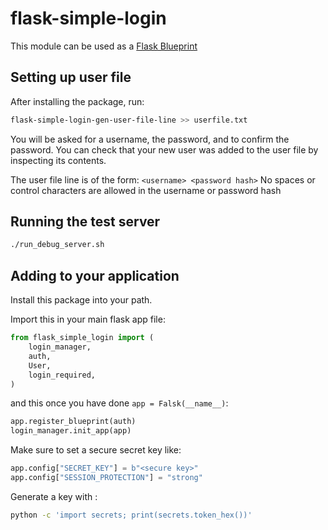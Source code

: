 # flask-simple-login

This module can be used as a [Flask Blueprint](https://flask.palletsprojects.com/en/2.1.x/blueprints/)

## Setting up user file

After installing the package, run:

```bash
flask-simple-login-gen-user-file-line >> userfile.txt
```

You will be asked for a username, the password, and to confirm the password.
You can check that your new user was added to the user file by inspecting its
contents.

The user file line is of the form: `<username> <password hash>` No spaces or
control characters are allowed in the username or password hash

## Running the test server

```bash
./run_debug_server.sh
```

## Adding to your application

Install this package into your path.

Import this in your main flask app file:

```python
from flask_simple_login import (
    login_manager,
    auth,
    User,
    login_required,
)
```

and this once you have done `app = Falsk(__name__)`:

```python
app.register_blueprint(auth)
login_manager.init_app(app)
```

Make sure to set a secure secret key like:

```python
app.config["SECRET_KEY"] = b"<secure key>"
app.config["SESSION_PROTECTION"] = "strong"
```

Generate a key with :

```bash
python -c 'import secrets; print(secrets.token_hex())'
```
